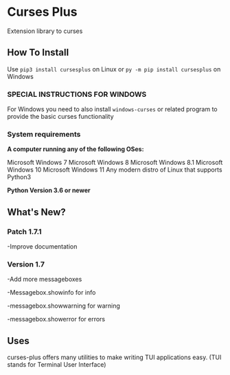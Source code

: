 # Curses Plus
Extension library to curses

## How To Install
Use ```pip3 install cursesplus```
on Linux or ```py -m pip install cursesplus```
on Windows

### SPECIAL INSTRUCTIONS FOR WINDOWS

For Windows you need to also install ```windows-curses``` or related program
to provide the basic curses functionality

### System requirements

**A computer running any of the following OSes:**

Microsoft Windows 7
Microsoft Windows 8
Microsoft Windows 8.1
Microsoft Windows 10
Microsoft Windows 11
Any modern distro of Linux that supports Python3

**Python Version 3.6 or newer**

## What's New?

### Patch 1.7.1

-Improve documentation

### Version 1.7

-Add more messageboxes

-Messagebox.showinfo for info

-messagebox.showwarning for warning

-messagebox.showerror for errors

## Uses

curses-plus offers many utilities to make writing TUI applications easy. (TUI stands for Terminal User Interface)